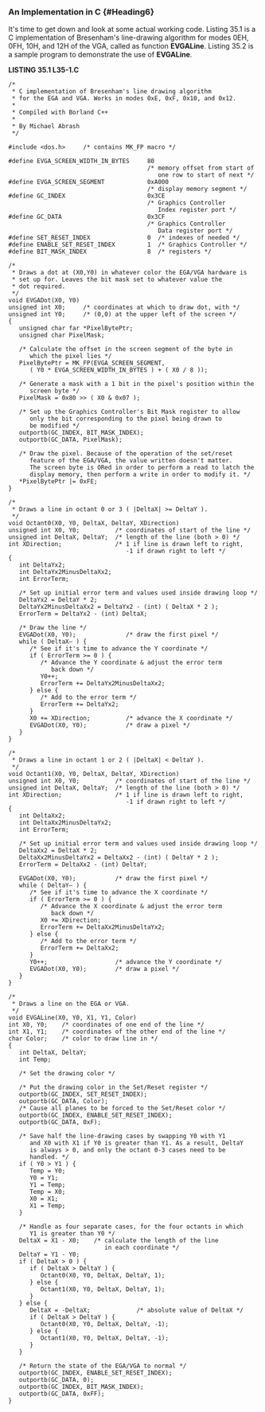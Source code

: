 ### An Implementation in C {#Heading6}

It's time to get down and look at some actual working code. Listing 35.1
is a C implementation of Bresenham's line-drawing algorithm for modes
0EH, 0FH, 10H, and 12H of the VGA, called as function **EVGALine**.
Listing 35.2 is a sample program to demonstrate the use of **EVGALine**.

**LISTING 35.1 L35-1.C**

    /*
     * C implementation of Bresenham's line drawing algorithm
     * for the EGA and VGA. Works in modes 0xE, 0xF, 0x10, and 0x12.
     *
     * Compiled with Borland C++
     *
     * By Michael Abrash
     */

    #include <dos.h>     /* contains MK_FP macro */

    #define EVGA_SCREEN_WIDTH_IN_BYTES     80
                                           /* memory offset from start of
                                              one row to start of next */
    #define EVGA_SCREEN_SEGMENT            0xA000
                                           /* display memory segment */
    #define GC_INDEX                       0x3CE
                                           /* Graphics Controller
                                              Index register port */
    #define GC_DATA                        0x3CF
                                           /* Graphics Controller
                                              Data register port */
    #define SET_RESET_INDEX                0  /* indexes of needed */
    #define ENABLE_SET_RESET_INDEX         1  /* Graphics Controller */
    #define BIT_MASK_INDEX                 8  /* registers */

    /*
     * Draws a dot at (X0,Y0) in whatever color the EGA/VGA hardware is
     * set up for. Leaves the bit mask set to whatever value the
     * dot required.
     */
    void EVGADot(X0, Y0)
    unsigned int X0;     /* coordinates at which to draw dot, with */
    unsigned int Y0;     /* (0,0) at the upper left of the screen */
    {
       unsigned char far *PixelBytePtr;
       unsigned char PixelMask;

       /* Calculate the offset in the screen segment of the byte in
          which the pixel lies */
       PixelBytePtr = MK_FP(EVGA_SCREEN_SEGMENT,
          ( Y0 * EVGA_SCREEN_WIDTH_IN_BYTES ) + ( X0 / 8 ));

       /* Generate a mask with a 1 bit in the pixel's position within the
          screen byte */
       PixelMask = 0x80 >> ( X0 & 0x07 );

       /* Set up the Graphics Controller's Bit Mask register to allow
          only the bit corresponding to the pixel being drawn to
          be modified */
       outportb(GC_INDEX, BIT_MASK_INDEX);
       outportb(GC_DATA, PixelMask);

       /* Draw the pixel. Because of the operation of the set/reset
          feature of the EGA/VGA, the value written doesn't matter.
          The screen byte is ORed in order to perform a read to latch the
          display memory, then perform a write in order to modify it. */
       *PixelBytePtr |= 0xFE;
    }

    /*
     * Draws a line in octant 0 or 3 ( |DeltaX| >= DeltaY ).
     */
    void Octant0(X0, Y0, DeltaX, DeltaY, XDirection)
    unsigned int X0, Y0;          /* coordinates of start of the line */
    unsigned int DeltaX, DeltaY;  /* length of the line (both > 0) */
    int XDirection;               /* 1 if line is drawn left to right,
                                     -1 if drawn right to left */
    {
       int DeltaYx2;
       int DeltaYx2MinusDeltaXx2;
       int ErrorTerm;

       /* Set up initial error term and values used inside drawing loop */
       DeltaYx2 = DeltaY * 2;
       DeltaYx2MinusDeltaXx2 = DeltaYx2 - (int) ( DeltaX * 2 );
       ErrorTerm = DeltaYx2 - (int) DeltaX;

       /* Draw the line */
       EVGADot(X0, Y0);              /* draw the first pixel */
       while ( DeltaX— ) {
          /* See if it's time to advance the Y coordinate */
          if ( ErrorTerm >= 0 ) {
             /* Advance the Y coordinate & adjust the error term
                back down */
             Y0++;
             ErrorTerm += DeltaYx2MinusDeltaXx2;
          } else {
             /* Add to the error term */
             ErrorTerm += DeltaYx2;
          }
          X0 += XDirection;          /* advance the X coordinate */
          EVGADot(X0, Y0);           /* draw a pixel */
       }
    }

    /*
     * Draws a line in octant 1 or 2 ( |DeltaX| < DeltaY ).
     */
    void Octant1(X0, Y0, DeltaX, DeltaY, XDirection)
    unsigned int X0, Y0;          /* coordinates of start of the line */
    unsigned int DeltaX, DeltaY;  /* length of the line (both > 0) */
    int XDirection;               /* 1 if line is drawn left to right,
                                     -1 if drawn right to left */
    {
       int DeltaXx2;
       int DeltaXx2MinusDeltaYx2;
       int ErrorTerm;

       /* Set up initial error term and values used inside drawing loop */
       DeltaXx2 = DeltaX * 2;
       DeltaXx2MinusDeltaYx2 = DeltaXx2 - (int) ( DeltaY * 2 );
       ErrorTerm = DeltaXx2 - (int) DeltaY;

       EVGADot(X0, Y0);           /* draw the first pixel */
       while ( DeltaY— ) {
          /* See if it's time to advance the X coordinate */
          if ( ErrorTerm >= 0 ) {
             /* Advance the X coordinate & adjust the error term
                back down */
             X0 += XDirection;
             ErrorTerm += DeltaXx2MinusDeltaYx2;
          } else {
             /* Add to the error term */
             ErrorTerm += DeltaXx2;
          }
          Y0++;                   /* advance the Y coordinate */
          EVGADot(X0, Y0);        /* draw a pixel */
       }
    }

    /*
     * Draws a line on the EGA or VGA.
     */
    void EVGALine(X0, Y0, X1, Y1, Color)
    int X0, Y0;    /* coordinates of one end of the line */
    int X1, Y1;    /* coordinates of the other end of the line */
    char Color;    /* color to draw line in */
    {
       int DeltaX, DeltaY;
       int Temp;

       /* Set the drawing color */

       /* Put the drawing color in the Set/Reset register */
       outportb(GC_INDEX, SET_RESET_INDEX);
       outportb(GC_DATA, Color);
       /* Cause all planes to be forced to the Set/Reset color */
       outportb(GC_INDEX, ENABLE_SET_RESET_INDEX);
       outportb(GC_DATA, 0xF);

       /* Save half the line-drawing cases by swapping Y0 with Y1
          and X0 with X1 if Y0 is greater than Y1. As a result, DeltaY
          is always > 0, and only the octant 0-3 cases need to be
          handled. */
       if ( Y0 > Y1 ) {
          Temp = Y0;
          Y0 = Y1;
          Y1 = Temp;
          Temp = X0;
          X0 = X1;
          X1 = Temp;
       }

       /* Handle as four separate cases, for the four octants in which
          Y1 is greater than Y0 */
       DeltaX = X1 - X0;    /* calculate the length of the line
                               in each coordinate */
       DeltaY = Y1 - Y0;
       if ( DeltaX > 0 ) {
          if ( DeltaX > DeltaY ) {
             Octant0(X0, Y0, DeltaX, DeltaY, 1);
          } else {
             Octant1(X0, Y0, DeltaX, DeltaY, 1);
          }
       } else {
          DeltaX = -DeltaX;             /* absolute value of DeltaX */
          if ( DeltaX > DeltaY ) {
             Octant0(X0, Y0, DeltaX, DeltaY, -1);
          } else {
             Octant1(X0, Y0, DeltaX, DeltaY, -1);
          }
       }

       /* Return the state of the EGA/VGA to normal */
       outportb(GC_INDEX, ENABLE_SET_RESET_INDEX);
       outportb(GC_DATA, 0);
       outportb(GC_INDEX, BIT_MASK_INDEX);
       outportb(GC_DATA, 0xFF);
    }

